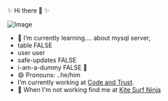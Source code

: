 ###
✨ Hi there 👋  ✨

![Image](https://github-readme-stats.vercel.app/api/top-langs/?username=tannerpace&theme=ithub_dark) 





- 🌱 I’m currently learning.... about mysql server,  
- table                                     FALSE
- user                                      user
- safe-updates                              FALSE
- i-am-a-dummy                              FALSE 🥹
- 😄 Pronouns: ..he/him
- I’m currently  working at [Code and Trust](https://codeandtrust.com/ "Coding is a Commodity. Products Aren't.").
-  🥷 When I'm not working find me at [Kite Surf Ninja](http://kitesurf.ninja/ "Learning Dev Ops and Aws!")

